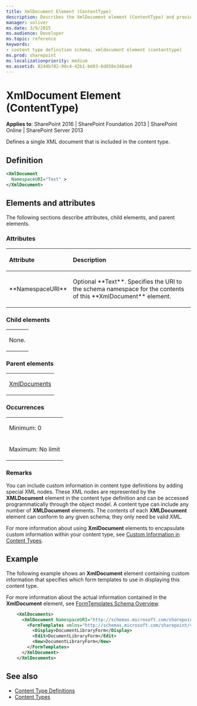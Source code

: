 ```yaml
---
title: XmlDocument Element (ContentType)
description: Describes the XmlDocument element (ContentType) and provides the element's definition, attributes, parent elements, remarks, and an example.
manager: soliver
ms.date: 3/9/2015
ms.audience: Developer
ms.topic: reference
keywords:
- content type definition schema, xmldocument element (contenttype)
ms.prod: sharepoint
ms.localizationpriority: medium
ms.assetid: 8244b782-90c4-42b1-b603-8d858e348ae4
---
```


# XmlDocument Element (ContentType)

**Applies to**: SharePoint 2016 | SharePoint Foundation 2013 | SharePoint Online | SharePoint Server 2013

Defines a single XML document that is included in the content type.

## Definition

```XML
<XmlDocument
  NamespaceURI="Text" >
</XmlDocument>
```

## Elements and attributes

The following sections describe attributes, child elements, and parent elements.

### Attributes

<table>
<colgroup>
<col width="20%" />
<col width="80%" />
</colgroup>
<thead>
<tr class="header">
<th align="left"><p>Attribute</p></th>
<th align="left"><p>Description</p></th>
</tr>
</thead>
<tbody>
<tr class="odd">
<td align="left"><p>**NamespaceURI**</p></td>
<td align="left"><p>Optional **Text**. Specifies the URI to the schema namespace for the contents of this **XmlDocument** element.</p></td>
</tr>
</tbody>
</table>

### Child elements

<table>
<colgroup>
<col width="100%" />
</colgroup>
<tbody>
<tr class="odd">
<td align="left"><p>None.</p></td>
</tr>
</tbody>
</table>

### Parent elements

<table>
<colgroup>
<col width="100%" />
</colgroup>
<tbody>
<tr class="odd">
<td align="left"><p><a href="xmldocuments-element-contenttype.md">XmlDocuments</a></p></td>
</tr>
</tbody>
</table>

### Occurrences

<table>
<colgroup>
<col width="100%" />
</colgroup>
<tbody>
<tr class="odd">
<td align="left"><p>Minimum: 0</p></td>
</tr>
<tr class="even">
<td align="left"><p>Maximum: No limit</p></td>
</tr>
</tbody>
</table>

### Remarks

You can include custom information in content type definitions by adding special XML nodes. These XML nodes are represented by the **XMLDocument** element in the content type definition and can be accessed programmatically through the object model. A content type can include any number of **XMLDocument** elements. The contents of each **XMLDocument** element can conform to any given schema; they only need be valid XML.

For more information about using **XmlDocument** elements to encapsulate custom information within your content type, see [Custom Information in Content Types](https://msdn.microsoft.com/library/83cc5cea-0422-4115-b330-2283283718d7(Office.15).aspx).

## Example

The following example shows an **XmlDocument** element containing custom information that specifies which form templates to use in displaying this content type.

For more information about the actual information contained in the **XmlDocument** element, see [FormTemplates Schema Overview](https://msdn.microsoft.com/library/88de244c-8d40-4f4d-953d-c7bbbc1dac24(Office.15).aspx).

```XML
    <XmlDocuments>
      <XmlDocument NamespaceURI="http://schemas.microsoft.com/sharepoint/v3/contenttype/forms">
        <FormTemplates xmlns="http://schemas.microsoft.com/sharepoint/v3/contenttype/forms">
          <Display>DocumentLibraryForm</Display>
          <Edit>DocumentLibraryForm</Edit>
          <New>DocumentLibraryForm</New>
        </FormTemplates>
      </XmlDocument>
    </XmlDocuments>
```

## See also

- [Content Type Definitions](content-type-definitions.md)
- [Content Types](https://msdn.microsoft.com/library/f5e56c7c-f699-466c-a7ad-3d91a7d219a1(Office.15).aspx)









